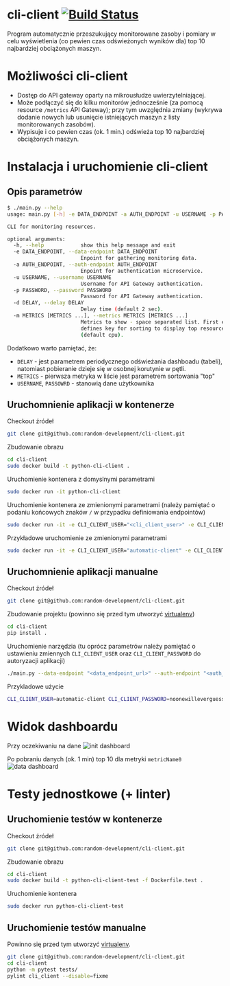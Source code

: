 # cli-client [![Build Status](https://travis-ci.org/random-development/cli-client.svg?branch=master)](https://travis-ci.org/random-development/cli-client)
Program automatycznie przeszukujący monitorowane zasoby i pomiary w celu wyświetlenia (co pewien czas odświeżonych wyników dla) top 10 najbardziej obciążonych maszyn.

# Możliwości cli-client
- Dostęp do API gateway oparty na mikrousłudze uwierzytelniającej.
- Może podłączyć się do kilku monitorów jednocześnie (za pomocą resource `/metrics` API Gateway); przy tym uwzględnia zmiany (wykrywa dodanie nowych lub usunięcie istniejących maszyn z listy monitorowanych zasobów).
- Wypisuje i co pewien czas (ok. 1 min.) odświeża top 10 najbardziej obciążonych maszyn.

# Instalacja i uruchomienie cli-client

## Opis parametrów
```bash
$ ./main.py --help
usage: main.py [-h] -e DATA_ENDPOINT -a AUTH_ENDPOINT -u USERNAME -p PASSWORD               [-d DELAY] [-m METRICS [METRICS ...]]

CLI for monitoring resources.

optional arguments:
  -h, --help            show this help message and exit
  -e DATA_ENDPOINT, --data-endpoint DATA_ENDPOINT
                        Enpoint for gathering monitoring data.
  -a AUTH_ENDPOINT, --auth-endpoint AUTH_ENDPOINT
                        Enpoint for authentication microservice.
  -u USERNAME, --username USERNAME
                        Username for API Gateway authentication.
  -p PASSWORD, --password PASSWORD
                        Password for API Gateway authentication.
  -d DELAY, --delay DELAY
                        Delay time (default 2 sec).
  -m METRICS [METRICS ...], --metrics METRICS [METRICS ...]
                        Metrics to show - space separated list. First element
                        defines key for sorting to display top resources
                        (default cpu).
```

Dodatkowo warto pamiętać, że:
- `DELAY` - jest parametrem periodycznego odświeżania dashboadu (tabeli), natomiast pobieranie dzieje się w osobnej korutynie w pętli.
- `METRICS` - pierwsza metryka w liście jest parametrem sortowania "top"
- `USERNAME`, `PASSOWRD` - stanowią dane użytkownika

## Uruchomnienie aplikacji w kontenerze

Checkout źródeł
```bash
git clone git@github.com:random-development/cli-client.git
```

Zbudowanie obrazu
```bash
cd cli-client
sudo docker build -t python-cli-client .
```

Uruchomienie kontenera z domyslnymi parametrami
```bash
sudo docker run -it python-cli-client
```

Uruchomienie kontenera ze zmienionymi parametrami (należy pamiętać o podaniu końcowych znaków `/` w przypadku definiowania endpointów)
```bash
sudo docker run -it -e CLI_CLIENT_USER="<cli_client_user>" -e CLI_CLIENT_PASSWORD="<cli+client_password>" -e DATA_ENDPOINT="<data_endpoint_url>" -e AUTH_ENDPOINT="<auth_endpoint_url>" -e USERNAME="<username>" -e PASSWORD="<password>" -e DELAY=10 -e METRICS="<metrics_list>" python-cli-client
```

Przykładowe uruchomienie ze zmienionymi parametrami
```bash
sudo docker run -it -e CLI_CLIENT_USER="automatic-client" -e CLI_CLIENT_PASSWORD="noonewilleverguess3" -e DATA_ENDPOINT="http://hibron.usermd.net:5000/gateway-with-auth/" -e AUTH_ENDPOINT="http://hibron.usermd.net:7000/" -e USERNAME="enduser" -e PASSWORD="password" -e DELAY=10 -e METRICS="metricName0 metricName1" python-cli-client
```

## Uruchomnienie aplikacji manualne

Checkout źródeł
```bash
git clone git@github.com:random-development/cli-client.git
```

Zbudowanie projektu (powinno się przed tym utworzyć [virtualenv])
```bash
cd cli-client
pip install .
```

Uruchomienie narzędzia (tu oprócz parametrów należy pamiętać o ustawieniu zmiennych `CLI_CLIENT_USER` oraz `CLI_CLIENT_PASSWORD` do autoryzacji aplikacji)
```bash
./main.py --data-endpoint "<data_endpoint_url>" --auth-endpoint "<auth_endpoint_url>" --username "<username>" --password "<password>" --delay 3 -m temp mem # delay time and metrics are optional
```

Przykladowe użycie
```bash
CLI_CLIENT_USER=automatic-client CLI_CLIENT_PASSWORD=noonewilleverguess3 ./main.py  -e "http://hibron.usermd.net:5000/gateway-with-auth/" -a "http://hibron.usermd.net:7000/" -u enduser -p password -d 1 -m metricName0 metricName1
```

# Widok dashboardu

Przy oczekiwaniu na dane
![init dashboard](https://i.imgur.com/0oYCyv5.png "Init dashboard")

Po pobraniu danych (ok. 1 min) top 10 dla metryki `metricName0`
![data dashboard](https://imgur.com/3NG7iFo.png "Data dashboard")

# Testy jednostkowe (+ linter)

## Uruchomienie testów w kontenerze

Checkout źródeł
```bash
git clone git@github.com:random-development/cli-client.git
```

Zbudowanie obrazu
```bash
cd cli-client
sudo docker build -t python-cli-client-test -f Dockerfile.test .
```

Uruchomienie kontenera
```bash
sudo docker run python-cli-client-test
```

## Uruchomienie testów manualne

Powinno się przed tym utworzyć [virtualenv].

```bash
git clone git@github.com:random-development/cli-client.git
cd cli-client
python -m pytest tests/
pylint cli_client --disable=fixme
```

[FIXME: gatharing data task]: https://github.com/random-development/resources-monitoring-system/issues/40
[FIXME: printing data task]: https://github.com/random-development/resources-monitoring-system/issues/39
[FIXME: auth microservice]: https://github.com/random-development/resources-monitoring-system/issues/49
[virtualenv]: https://docs.python-guide.org/dev/virtualenvs/#basic-usage
